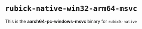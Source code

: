 # `rubick-native-win32-arm64-msvc`

This is the **aarch64-pc-windows-msvc** binary for `rubick-native`
